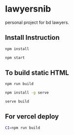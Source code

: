 # lawyersnib
personal project for bd lawyers.

## Install Instruction
```sh
npm install
```
```sh
npm start
```

## To build static HTML
```sh
npm run build
```
```sh
npm install -g serve
```
```sh
serve build
```
## For vercel deploy
```sh
CI=npm run build
```
